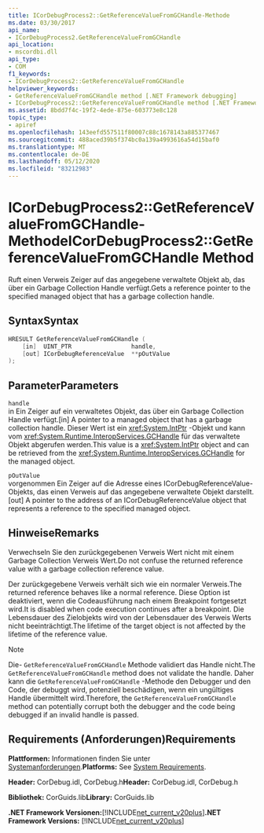 ```yaml
---
title: ICorDebugProcess2::GetReferenceValueFromGCHandle-Methode
ms.date: 03/30/2017
api_name:
- ICorDebugProcess2.GetReferenceValueFromGCHandle
api_location:
- mscordbi.dll
api_type:
- COM
f1_keywords:
- ICorDebugProcess2::GetReferenceValueFromGCHandle
helpviewer_keywords:
- GetReferenceValueFromGCHandle method [.NET Framework debugging]
- ICorDebugProcess2::GetReferenceValueFromGCHandle method [.NET Framework debugging]
ms.assetid: 8bdd7f4c-19f2-4ede-875e-603773e8c128
topic_type:
- apiref
ms.openlocfilehash: 143eefd557511f80007c88c1678143a885377467
ms.sourcegitcommit: 488aced39b5f374bc0a139a4993616a54d15baf0
ms.translationtype: MT
ms.contentlocale: de-DE
ms.lasthandoff: 05/12/2020
ms.locfileid: "83212983"
---
```

# <a name="icordebugprocess2getreferencevaluefromgchandle-method"></a><span data-ttu-id="02312-102">ICorDebugProcess2::GetReferenceValueFromGCHandle-Methode</span><span class="sxs-lookup"><span data-stu-id="02312-102">ICorDebugProcess2::GetReferenceValueFromGCHandle Method</span></span>
<span data-ttu-id="02312-103">Ruft einen Verweis Zeiger auf das angegebene verwaltete Objekt ab, das über ein Garbage Collection Handle verfügt.</span><span class="sxs-lookup"><span data-stu-id="02312-103">Gets a reference pointer to the specified managed object that has a garbage collection handle.</span></span>  
  
## <a name="syntax"></a><span data-ttu-id="02312-104">Syntax</span><span class="sxs-lookup"><span data-stu-id="02312-104">Syntax</span></span>  
  
```cpp  
HRESULT GetReferenceValueFromGCHandle (  
    [in]  UINT_PTR                 handle,  
    [out] ICorDebugReferenceValue  **pOutValue  
);  
```  
  
## <a name="parameters"></a><span data-ttu-id="02312-105">Parameter</span><span class="sxs-lookup"><span data-stu-id="02312-105">Parameters</span></span>  
 `handle`  
 <span data-ttu-id="02312-106">in Ein Zeiger auf ein verwaltetes Objekt, das über ein Garbage Collection Handle verfügt.</span><span class="sxs-lookup"><span data-stu-id="02312-106">[in] A pointer to a managed object that has a garbage collection handle.</span></span> <span data-ttu-id="02312-107">Dieser Wert ist ein <xref:System.IntPtr> -Objekt und kann vom <xref:System.Runtime.InteropServices.GCHandle> für das verwaltete Objekt abgerufen werden.</span><span class="sxs-lookup"><span data-stu-id="02312-107">This value is a <xref:System.IntPtr> object and can be retrieved from the <xref:System.Runtime.InteropServices.GCHandle> for the managed object.</span></span>  
  
 `pOutValue`  
 <span data-ttu-id="02312-108">vorgenommen Ein Zeiger auf die Adresse eines ICorDebugReferenceValue-Objekts, das einen Verweis auf das angegebene verwaltete Objekt darstellt.</span><span class="sxs-lookup"><span data-stu-id="02312-108">[out] A pointer to the address of an ICorDebugReferenceValue object that represents a reference to the specified managed object.</span></span>  
  
## <a name="remarks"></a><span data-ttu-id="02312-109">Hinweise</span><span class="sxs-lookup"><span data-stu-id="02312-109">Remarks</span></span>  
 <span data-ttu-id="02312-110">Verwechseln Sie den zurückgegebenen Verweis Wert nicht mit einem Garbage Collection Verweis Wert.</span><span class="sxs-lookup"><span data-stu-id="02312-110">Do not confuse the returned reference value with a garbage collection reference value.</span></span>  
  
 <span data-ttu-id="02312-111">Der zurückgegebene Verweis verhält sich wie ein normaler Verweis.</span><span class="sxs-lookup"><span data-stu-id="02312-111">The returned reference behaves like a normal reference.</span></span> <span data-ttu-id="02312-112">Diese Option ist deaktiviert, wenn die Codeausführung nach einem Breakpoint fortgesetzt wird.</span><span class="sxs-lookup"><span data-stu-id="02312-112">It is disabled when code execution continues after a breakpoint.</span></span> <span data-ttu-id="02312-113">Die Lebensdauer des Zielobjekts wird von der Lebensdauer des Verweis Werts nicht beeinträchtigt.</span><span class="sxs-lookup"><span data-stu-id="02312-113">The lifetime of the target object is not affected by the lifetime of the reference value.</span></span>  
  
> [!NOTE]
> <span data-ttu-id="02312-114">Die- `GetReferenceValueFromGCHandle` Methode validiert das Handle nicht.</span><span class="sxs-lookup"><span data-stu-id="02312-114">The `GetReferenceValueFromGCHandle` method does not validate the handle.</span></span> <span data-ttu-id="02312-115">Daher kann die `GetReferenceValueFromGCHandle` -Methode den Debugger und den Code, der debuggt wird, potenziell beschädigen, wenn ein ungültiges Handle übermittelt wird.</span><span class="sxs-lookup"><span data-stu-id="02312-115">Therefore, the `GetReferenceValueFromGCHandle` method can potentially corrupt both the debugger and the code being debugged if an invalid handle is passed.</span></span>  
  
## <a name="requirements"></a><span data-ttu-id="02312-116">Requirements (Anforderungen)</span><span class="sxs-lookup"><span data-stu-id="02312-116">Requirements</span></span>  
 <span data-ttu-id="02312-117">**Plattformen:** Informationen finden Sie unter [Systemanforderungen](../../get-started/system-requirements.md).</span><span class="sxs-lookup"><span data-stu-id="02312-117">**Platforms:** See [System Requirements](../../get-started/system-requirements.md).</span></span>  
  
 <span data-ttu-id="02312-118">**Header:** CorDebug.idl, CorDebug.h</span><span class="sxs-lookup"><span data-stu-id="02312-118">**Header:** CorDebug.idl, CorDebug.h</span></span>  
  
 <span data-ttu-id="02312-119">**Bibliothek:** CorGuids.lib</span><span class="sxs-lookup"><span data-stu-id="02312-119">**Library:** CorGuids.lib</span></span>  
  
 <span data-ttu-id="02312-120">**.NET Framework Versionen:**[!INCLUDE[net_current_v20plus](../../../../includes/net-current-v20plus-md.md)]</span><span class="sxs-lookup"><span data-stu-id="02312-120">**.NET Framework Versions:** [!INCLUDE[net_current_v20plus](../../../../includes/net-current-v20plus-md.md)]</span></span>
